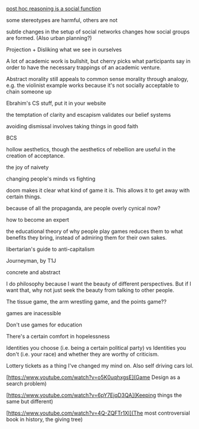[post hoc reasoning is a social function](https://www.youtube.com/watch?v=_ArVh3Cj9rw&list=PLM0XOPE-p91H0bY1nrHPiSILBMsCEJ6AL&index=10&t=180s)

some stereotypes are harmful, others are not

subtle changes in the setup of social networks changes how social groups are formed. (Also urban planning?)

Projection + Disliking what we see in ourselves

A lot of academic work is bullshit, but cherry picks what participants say in order to have the necessary trappings of an academic venture.

Abstract morality still appeals to common sense morality through analogy, e.g. the violinist example works because it's not socially acceptable to chain someone up

Ebrahim's CS stuff, put it in your website

the temptation of clarity and escapism validates our belief systems

avoiding dismissal involves taking things in good faith

BCS

hollow aesthetics, though the aesthetics of rebellion are useful in the creation of acceptance.

the joy of naivety

changing people's minds vs fighting

doom makes it clear what kind of game it is. This allows it to get away with certain things.

because of all the propaganda, are people overly cynical now?

how to become an expert

the educational theory of why people play games reduces them to what benefits they bring, instead of admiring them for their own sakes.

libertarian's guide to anti-capitalism

Journeyman, by T1J

concrete and abstract

I do philosophy because I want the beauty of different perspectives. But if I want that, why not just seek the beauty from talking to other people.

The tissue game, the arm wrestling game, and the points game??

games are inacessible

Don't use games for education

There's a certain comfort in hopelessness

Identities you choose (i.e. being a certain political party) vs Identities you don't (i.e. your race) and whether they are worthy of criticism.

Lottery tickets as a thing I've changed my mind on. Also self driving cars lol.

[https://www.youtube.com/watch?v=o5K0uqhxgsE](Game Design as a search problem)

[https://www.youtube.com/watch?v=6pY7EjqD3QA](Keeping things the same but different)

[https://www.youtube.com/watch?v=4Q-ZQFTr1XI](The most controversial book in history, the giving tree)
